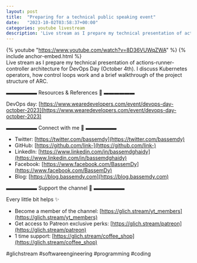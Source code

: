 ```yaml
---
layout: post
title:  "Preparing for a technical public speaking event"
date:   "2023-10-02T03:58:37+00:00"
categories: youtube livestream
description: 'Live stream as I prepare my technical presentation of actions-runner-controller architecture for DevOps Day (October 4th). I discuss Kubernetes operators, how control loops work and a brief walkthrough of the project structure of ARC.'
---
```

{% youtube  "https://www.youtube.com/watch?v=8D36VUWqZWA" %}
{% include anchor-embed.html %}
<br />
Live stream as I prepare my technical presentation of actions-runner-controller architecture for DevOps Day (October 4th). I discuss Kubernetes operators, how control loops work and a brief walkthrough of the project structure of ARC.

▬▬▬▬▬▬ Resources &amp; References 📕 ▬▬▬▬▬▬

DevOps day: [https://www.wearedevelopers.com/event/devops-day-october-2023](https://www.wearedevelopers.com/event/devops-day-october-2023)

▬▬▬▬▬▬ Connect with me 👋 ▬▬▬▬▬▬

- Twitter: [https://twitter.com/bassemdy](https://twitter.com/bassemdy)
- GitHub: [https://github.com/link-](https://github.com/link-)
- LinkedIn: [https://www.linkedin.com/in/bassemdghaidy](https://www.linkedin.com/in/bassemdghaidy)
- Facebook: [https://www.facebook.com/BassemDy](https://www.facebook.com/BassemDy)
- Blog: [https://blog.bassemdy.com](https://blog.bassemdy.com)

▬▬▬▬▬▬ Support the channel 💜 ▬▬▬▬▬▬

Every little bit helps ✨
- Become a member of the channel: [https://glich.stream/yt_members](https://glich.stream/yt_members)
- Get access to Patreon exclusive perks: [https://glich.stream/patreon](https://glich.stream/patreon)
- 1 time support: [https://glich.stream/coffee_shop](https://glich.stream/coffee_shop)

#glichstream #softwareengineering #programming #coding
